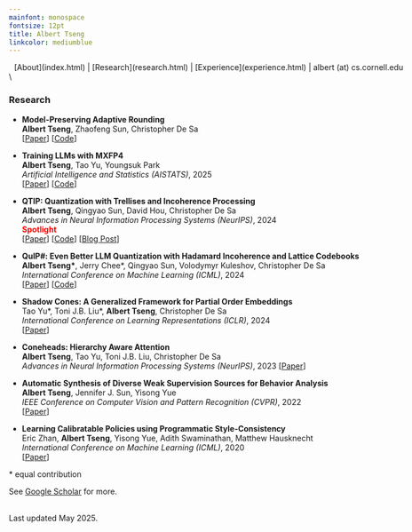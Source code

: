 ```yaml
---
mainfont: monospace
fontsize: 12pt
title: Albert Tseng
linkcolor: mediumblue
---
```


<style>
body { max-width: 720px !important; }
tbody {
    border-top: none;
    border-bottom: none;
}
header { height:0px;}
</style>

<center>
[About](index.html) | [Research](research.html) | [Experience](experience.html) | albert (at) cs.cornell.edu
</center>
\

### Research

- **Model-Preserving Adaptive Rounding**  
  **Albert Tseng**, Zhaofeng Sun, Christopher De Sa  
  [[Paper](https://arxiv.org/pdf/2505.22988)] [[Code](https://github.com/Cornell-RelaxML/yaqa)] 

- **Training LLMs with MXFP4**  
  **Albert Tseng**, Tao Yu, Youngsuk Park  
  *Artificial Intelligence and Statistics (AISTATS)*, 2025  
  [[Paper](https://arxiv.org/abs/2502.20586)] [[Code](https://github.com/amazon-science/mxfp4-llm)] 

- **QTIP: Quantization with Trellises and Incoherence Processing**   
  **Albert Tseng**, Qingyao Sun, David Hou, Christopher De Sa  
  *Advances in Neural Information Processing Systems (NeurIPS)*, 2024  
  <span style="color:red">**Spotlight**</span>  
  [[Paper](https://arxiv.org/abs/2406.11235)] [[Code](https://github.com/Cornell-RelaxML/qtip)] [[Blog Post](https://www.together.ai/blog/even-better-even-faster-quantized-llms-with-qtip)]
  
- **QuIP#: Even Better LLM Quantization with Hadamard Incoherence and Lattice Codebooks**  
  **Albert Tseng\***, Jerry Chee\*, Qingyao Sun, Volodymyr Kuleshov, Christopher De Sa  
  *International Conference on Machine Learning (ICML)*, 2024  
  [[Paper](https://arxiv.org/abs/2402.04396)] [[Code](https://github.com/Cornell-RelaxML/quip-sharp)]

- **Shadow Cones: A Generalized Framework for Partial Order Embeddings**  
  Tao Yu\*, Toni J.B. Liu\*, **Albert Tseng**, Christopher De Sa  
  *International Conference on Learning Representations (ICLR)*, 2024  
  [[Paper](https://arxiv.org/abs/2305.15215)]

- **Coneheads: Hierarchy Aware Attention**  
  **Albert Tseng**, Tao Yu, Toni J.B. Liu, Christopher De Sa  
  *Advances in Neural Information Processing Systems (NeurIPS)*, 2023
  [[Paper](https://arxiv.org/abs/2306.00392)]
  
- **Automatic Synthesis of Diverse Weak Supervision Sources for Behavior Analysis**  
  **Albert Tseng**, Jennifer J. Sun, Yisong Yue  
  *IEEE Conference on Computer Vision and Pattern Recognition (CVPR)*, 2022  
  [[Paper](https://arxiv.org/abs/2111.15186)]
  
- **Learning Calibratable Policies using Programmatic Style-Consistency**  
  Eric Zhan, **Albert Tseng**, Yisong Yue, Adith Swaminathan, Matthew Hausknecht  
  *International Conference on Machine Learning (ICML)*, 2020  
  [[Paper](https://arxiv.org/abs/1910.01179)]

\* equal contribution

See [Google Scholar](https://scholar.google.com/citations?hl=en&user=xGo0C5UAAAAJ) for more.

\
Last updated May 2025.